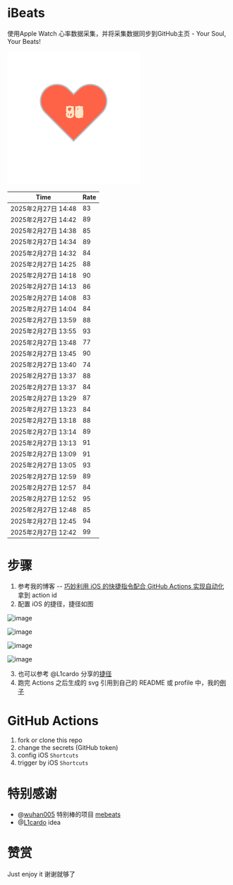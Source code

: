 # iBeats
使用Apple Watch 心率数据采集，并将采集数据同步到GitHub主页 - Your Soul, Your Beats!

![](./files/heart.svg)

<!--START_SECTION:my_heart_rate-->
| Time | Rate | 
 | ---- | ---- | 
| 2025年2月27日 14:48 | 83 |
| 2025年2月27日 14:42 | 89 |
| 2025年2月27日 14:38 | 85 |
| 2025年2月27日 14:34 | 89 |
| 2025年2月27日 14:32 | 84 |
| 2025年2月27日 14:25 | 88 |
| 2025年2月27日 14:18 | 90 |
| 2025年2月27日 14:13 | 86 |
| 2025年2月27日 14:08 | 83 |
| 2025年2月27日 14:04 | 84 |
| 2025年2月27日 13:59 | 88 |
| 2025年2月27日 13:55 | 93 |
| 2025年2月27日 13:48 | 77 |
| 2025年2月27日 13:45 | 90 |
| 2025年2月27日 13:40 | 74 |
| 2025年2月27日 13:37 | 88 |
| 2025年2月27日 13:37 | 84 |
| 2025年2月27日 13:29 | 87 |
| 2025年2月27日 13:23 | 84 |
| 2025年2月27日 13:18 | 88 |
| 2025年2月27日 13:14 | 89 |
| 2025年2月27日 13:13 | 91 |
| 2025年2月27日 13:09 | 91 |
| 2025年2月27日 13:05 | 93 |
| 2025年2月27日 12:59 | 89 |
| 2025年2月27日 12:57 | 84 |
| 2025年2月27日 12:52 | 95 |
| 2025年2月27日 12:48 | 85 |
| 2025年2月27日 12:45 | 94 |
| 2025年2月27日 12:42 | 99 |

<!--END_SECTION:my_heart_rate-->

# 步骤
1. 参考我的博客 -- [巧妙利用 iOS 的快捷指令配合 GitHub Actions 实现自动化](https://github.com/yihong0618/gitblog/issues/198) 拿到 action id
2. 配置 iOS 的捷径，捷径如图

![image](https://user-images.githubusercontent.com/15976103/122154218-0db0b480-ce97-11eb-93bb-5aec07c558dc.png)

![image](https://user-images.githubusercontent.com/15976103/122154236-186b4980-ce97-11eb-8e4b-70551a0391ae.png)

![image](https://user-images.githubusercontent.com/15976103/122154268-2d47dd00-ce97-11eb-902e-3acf292265a9.png)

![image](https://user-images.githubusercontent.com/15976103/122174055-fa144680-ceb4-11eb-9be2-3eb83cd516f7.png)

3. 也可以参考 @L1cardo 分享的[捷径](https://www.icloud.com/shortcuts/6ab6047b459c41ad822ad6b94b1c03d4)
4. 跑完 Actions 之后生成的 svg 引用到自己的 README 或 profile 中，我的[例子](https://github.com/yihong0618) 

# GitHub Actions

1. fork or clone this repo
2. change the secrets (GitHub token)
3. config iOS `Shortcuts` 
4. trigger by iOS `Shortcuts`

# 特别感谢
- @[wuhan005](https://github.com/wuhan005) 特别棒的项目 [mebeats](https://github.com/wuhan005/mebeats)
- @[L1cardo](https://github.com/L1cardo) idea

# 赞赏
Just enjoy it
谢谢就够了
